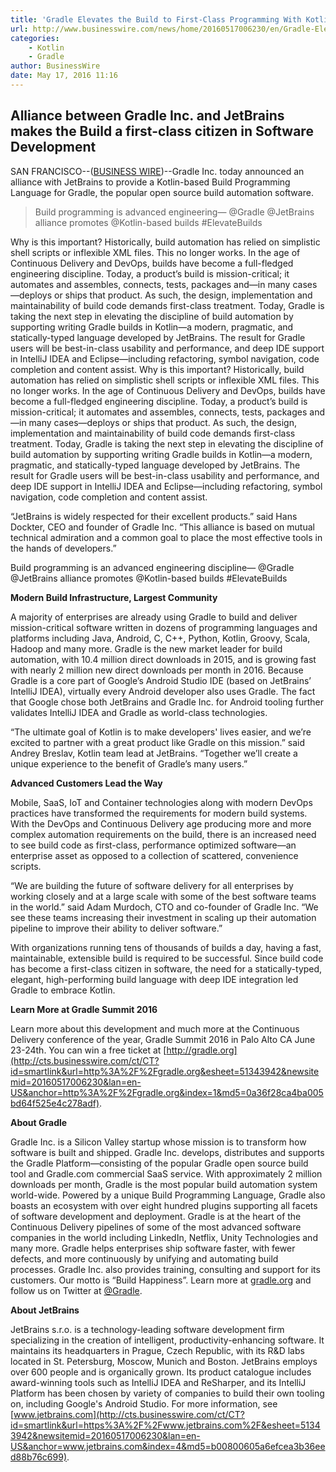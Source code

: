 ```yaml
---
title: 'Gradle Elevates the Build to First-Class Programming With Kotlin Language'
url: http://www.businesswire.com/news/home/20160517006230/en/Gradle-Elevates-Build-First-Class-Programming-Kotlin-Language
categories:
    - Kotlin
    - Gradle
author: BusinessWire
date: May 17, 2016 11:16
---
```

## Alliance between Gradle Inc. and JetBrains makes the Build a first-class citizen in Software Development

SAN FRANCISCO--([BUSINESS WIRE](http://www.businesswire.com/))--Gradle Inc. today announced an alliance with JetBrains to provide a Kotlin-based Build Programming Language for Gradle, the popular open source build automation software.

> Build programming is advanced engineering— @Gradle @JetBrains alliance promotes @Kotlin-based builds #ElevateBuilds

Why is this important? Historically, build automation has relied on simplistic shell scripts or inflexible XML files. This no longer works. In the age of Continuous Delivery and DevOps, builds have become a full-fledged engineering discipline. Today, a product’s build is mission-critical; it automates and assembles, connects, tests, packages and—in many cases—deploys or ships that product. As such, the design, implementation and maintainability of build code demands first-class treatment. Today, Gradle is taking the next step in elevating the discipline of build automation by supporting writing Gradle builds in Kotlin—a modern, pragmatic, and statically-typed language developed by JetBrains. The result for Gradle users will be best-in-class usability and performance, and deep IDE support in IntelliJ IDEA and Eclipse—including refactoring, symbol navigation, code completion and content assist.
Why is this important? Historically, build automation has relied on simplistic shell scripts or inflexible XML files. This no longer works. In the age of Continuous Delivery and DevOps, builds have become a full-fledged engineering discipline. Today, a product’s build is mission-critical; it automates and assembles, connects, tests, packages and—in many cases—deploys or ships that product. As such, the design, implementation and maintainability of build code demands first-class treatment. Today, Gradle is taking the next step in elevating the discipline of build automation by supporting writing Gradle builds in Kotlin—a modern, pragmatic, and statically-typed language developed by JetBrains. The result for Gradle users will be best-in-class usability and performance, and deep IDE support in IntelliJ IDEA and Eclipse—including refactoring, symbol navigation, code completion and content assist.

“JetBrains is widely respected for their excellent products.” said Hans Dockter, CEO and founder of Gradle Inc. “This alliance is based on mutual technical admiration and a common goal to place the most effective tools in the hands of developers.”

Build programming is an advanced engineering discipline— @Gradle @JetBrains alliance promotes @Kotlin-based builds #ElevateBuilds

**Modern Build Infrastructure, Largest Community**

A majority of enterprises are already using Gradle to build and deliver mission-critical software written in dozens of programming languages and platforms including Java, Android, C, C++, Python, Kotlin, Groovy, Scala, Hadoop and many more. Gradle is the new market leader for build automation, with 10.4 million direct downloads in 2015, and is growing fast with nearly 2 million new direct downloads per month in 2016\. Because Gradle is a core part of Google’s Android Studio IDE (based on JetBrains’ IntelliJ IDEA), virtually every Android developer also uses Gradle. The fact that Google chose both JetBrains and Gradle Inc. for Android tooling further validates IntelliJ IDEA and Gradle as world-class technologies.

“The ultimate goal of Kotlin is to make developers' lives easier, and we’re excited to partner with a great product like Gradle on this mission.” said Andrey Breslav, Kotlin team lead at JetBrains. “Together we’ll create a unique experience to the benefit of Gradle’s many users.”

**Advanced Customers Lead the Way**

Mobile, SaaS, IoT and Container technologies along with modern DevOps practices have transformed the requirements for modern build systems. With the DevOps and Continuous Delivery age producing more and more complex automation requirements on the build, there is an increased need to see build code as first-class, performance optimized software—an enterprise asset as opposed to a collection of scattered, convenience scripts.

“We are building the future of software delivery for all enterprises by working closely and at a large scale with some of the best software teams in the world.” said Adam Murdoch, CTO and co-founder of Gradle Inc. “We see these teams increasing their investment in scaling up their automation pipeline to improve their ability to deliver software.”

With organizations running tens of thousands of builds a day, having a fast, maintainable, extensible build is required to be successful. Since build code has become a first-class citizen in software, the need for a statically-typed, elegant, high-performing build language with deep IDE integration led Gradle to embrace Kotlin.

**Learn More at Gradle Summit 2016**

Learn more about this development and much more at the Continuous Delivery conference of the year, Gradle Summit 2016 in Palo Alto CA June 23-24th. You can win a free ticket at [http://gradle.org](http://cts.businesswire.com/ct/CT?id=smartlink&url=http%3A%2F%2Fgradle.org&esheet=51343942&newsitemid=20160517006230&lan=en-US&anchor=http%3A%2F%2Fgradle.org&index=1&md5=0a36f28ca4ba005bd64f525e4c278adf).

**About Gradle**

Gradle Inc. is a Silicon Valley startup whose mission is to transform how software is built and shipped. Gradle Inc. develops, distributes and supports the Gradle Platform—consisting of the popular Gradle open source build tool and Gradle.com commercial SaaS service. With approximately 2 million downloads per month, Gradle is the most popular build automation system world-wide. Powered by a unique Build Programming Language, Gradle also boasts an ecosystem with over eight hundred plugins supporting all facets of software development and deployment. Gradle is at the heart of the Continuous Delivery pipelines of some of the most advanced software companies in the world including LinkedIn, Netflix, Unity Technologies and many more. Gradle helps enterprises ship software faster, with fewer defects, and more continuously by unifying and automating build processes. Gradle Inc. also provides training, consulting and support for its customers. Our motto is “Build Happiness”. Learn more at [gradle.org](http://cts.businesswire.com/ct/CT?id=smartlink&url=http%3A%2F%2Fgradle.org&esheet=51343942&newsitemid=20160517006230&lan=en-US&anchor=gradle.org&index=2&md5=3e96189fc8c662c318c35dfc5645b553) and follow us on Twitter at [@Gradle](http://cts.businesswire.com/ct/CT?id=smartlink&url=http%3A%2F%2Ftwitter.com%2Fgradle&esheet=51343942&newsitemid=20160517006230&lan=en-US&anchor=%40Gradle&index=3&md5=83692a7d6b9a8e7968410ff7e19a8df2).

**About JetBrains**

JetBrains s.r.o. is a technology-leading software development firm specializing in the creation of intelligent, productivity-enhancing software. It maintains its headquarters in Prague, Czech Republic, with its R&D labs located in St. Petersburg, Moscow, Munich and Boston. JetBrains employs over 600 people and is organically grown. Its product catalogue includes award-winning tools such as IntelliJ IDEA and ReSharper, and its IntelliJ Platform has been chosen by variety of companies to build their own tooling on, including Google's Android Studio. For more information, see [www.jetbrains.com](http://cts.businesswire.com/ct/CT?id=smartlink&url=https%3A%2F%2Fwww.jetbrains.com%2F&esheet=51343942&newsitemid=20160517006230&lan=en-US&anchor=www.jetbrains.com&index=4&md5=b00800605a6efcea3b36eed88b76c699).

